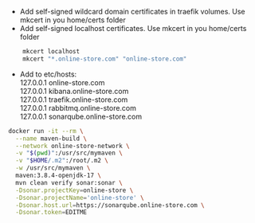 - Add self-signed wildcard domain certificates in traefik volumes. Use mkcert in you home/certs folder
- Add self-signed localhost certificates. Use mkcert in you home/certs folder

```bash
    mkcert localhost
    mkcert "*.online-store.com" "online-store.com"
```
- Add to etc/hosts:  
  127.0.0.1 online-store.com  
  127.0.0.1 kibana.online-store.com  
  127.0.0.1 traefik.online-store.com  
  127.0.0.1 rabbitmq.online-store.com  
  127.0.0.1 sonarqube.online-store.com

```bash
docker run -it --rm \
  --name maven-build \
  --network online-store-network \
  -v "$(pwd)":/usr/src/mymaven \
  -v "$HOME/.m2":/root/.m2 \
  -w /usr/src/mymaven \
  maven:3.8.4-openjdk-17 \
  mvn clean verify sonar:sonar \
  -Dsonar.projectKey=online-store \
  -Dsonar.projectName='online-store' \
  -Dsonar.host.url=https://sonarqube.online-store.com \
  -Dsonar.token=EDITME
```
